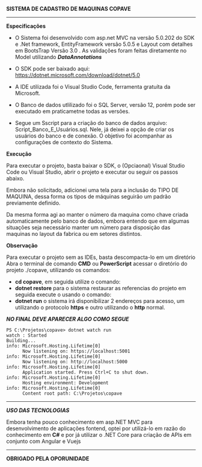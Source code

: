 **SISTEMA DE CADASTRO DE MAQUINAS COPAVE**

---

**Especificações**

- O Sistema foi desenvolvido com asp.net MVC na versão 5.0.202 do SDK e .Net framework, EntityFramework versão 5.0.5 e Layout com detalhes em BootsTrap Versão 3.0 . As validações foram feitas diretamente no Model utilizando **_DataAnnotations_**

- O SDK pode ser baixado aqui: https://dotnet.microsoft.com/download/dotnet/5.0

- A IDE utilizada foi o Visual Studio Code, ferramenta gratuíta da Microsoft.

- O Banco de dados utlilizado foi o SQL Server, versão 12, porém pode ser executado em praticametne todas as versões.

- Segue um Sscript para a criação do banco de dados arquivo: Script_Banco_E_Usuários.sql. Nele, já deixei a opção de criar os usuários do banco e de conexão. O objetivo foi acompanhar as configurações de contexto do Sistema.

**Execução**

Para executar o projeto, basta baixar o SDK, o (Opciaonal) Visual Studio Code ou Visual Studio, abrir o projeto e executar ou seguir os passos abaixo.

Embora não solicitado, adicionei uma tela para a inclusão do TIPO DE MAQUINA, dessa forma os tipos de máquinas seguirão um padrão previamente definido.

Da mesma forma agi ao manter o número da maquina como chave criada automaticamente pelo banco de dados, embora entendo que em algumas situações seja necessário manter um número para disposição das maquinas no layout da fabrica ou em setores distintos.

**Observação**

Para executar o projeto sem as IDEs, basta descompacta-lo em um diretório Abra o terminal de comando **CMD** ou **PowerScript** acessar o diretório do projeto ./copave, utilizando os comandos:

- **cd copave**, em seguida utilize o comando:
- **dotnet restore** para o sistema restaurar as referencias do projeto em seguida execute o usando o comando:
- **dotnet run** o sistema irá disponibilizar 2 endereços para acesso, um utilizando o protocolo **https** e outro utilizando o **http** normal.

**_NO FINAL DEVE APARECER ALGO COMO SEGUE_**

```
PS C:\Projetos\copave> dotnet watch run
watch : Started
Building...
info: Microsoft.Hosting.Lifetime[0]
      Now listening on: https://localhost:5001
info: Microsoft.Hosting.Lifetime[0]
      Now listening on: http://localhost:5000
info: Microsoft.Hosting.Lifetime[0]
      Application started. Press Ctrl+C to shut down.
info: Microsoft.Hosting.Lifetime[0]
      Hosting environment: Development
info: Microsoft.Hosting.Lifetime[0]
      Content root path: C:\Projetos\copave
```

---

**_USO DAS TECNOLOGIAS_**

Embora tenha pouco conhecimento em asp.NET MVC para desenvolvimento de aplicações fontend, optei por utilizá-lo em razão do conhecimento em **C#** e por já utilizar o .NET Core para criação de APIs em conjunto com Angular e Vuejs

---

**OBRIGADO PELA OPORUNIDADE**
